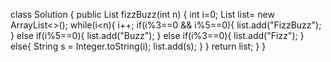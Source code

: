 class Solution {
public List<String> fizzBuzz(int n) {
int i=0;
List<String> list= new ArrayList<>();
while(i<n){
i++;
if(i%3==0 && i%5==0){
list.add("FizzBuzz");
} else if(i%5==0){
list.add("Buzz");
} else if(i%3==0){
list.add("Fizz");
} else{
String s = Integer.toString(i);
list.add(s);
}
}
return list;
}
}